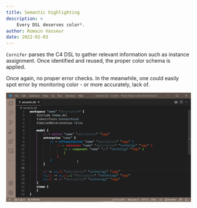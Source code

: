 ```yaml
---
title: Semantic highlighting
description: >
    Every DSL deserves color².
author: Romain Vasseur
date: 2022-02-03
---
```


`Cornifer` parses the C4 DSL to gather relevant information such as instance assignment. Once identified and reused, the proper color schema is applied.

Once again, no proper error checks. In the meanwhile, one could easily spot error by monitoring color - or more accurately, lack of. 

![](semantic.gif)
